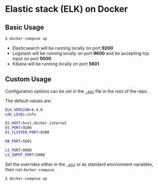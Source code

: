 # Elastic stack (ELK) on Docker

## Basic Usage
```bash
$ docker-compose up
```

* Elasticsearch will be running locally on port **9200**
* Logstash will be running locally on port **9600** and be accepting tcp input on port **5000**
* Kibana will be running locally on port **5601**

## Custom Usage

Configuration options can be set in the [`.env`](.env) file in the root of the repo.

The default values are:
```bash
ELK_VERSION=6.4.0
LOG_LEVEL=info

ES_HOST=host.docker.internal
ES_PORT=9200
ES_CLUSTER_PORT=9300

KB_PORT=5601

LS_PORT=9600
LS_INPUT_PORT=5000
```

Set the overrides either in the [`.env`](.env) or as standard environment variables, then run `docker-compose`.

```bash
$ docker-compose up
```
